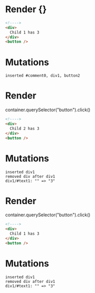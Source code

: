 # Render {}
```html
<!---->
<div>
  Child 1 has 3
</div>
<button />
```

# Mutations
```
inserted #comment0, div1, button2
```


# Render 
container.querySelector("button").click()

```html
<!---->
<div>
  Child 2 has 3
</div>
<button />
```

# Mutations
```
inserted div1
removed div after div1
div1/#text1: "" => "3"
```


# Render 
container.querySelector("button").click()

```html
<!---->
<div>
  Child 1 has 3
</div>
<button />
```

# Mutations
```
inserted div1
removed div after div1
div1/#text1: "" => "3"
```